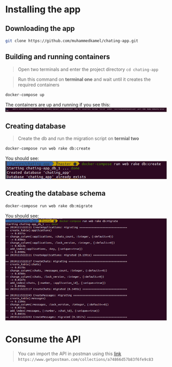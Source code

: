 # Installing the app

## Downloading the app
```sh
git clone https://github.com/muhammedkamel/chating-app.git
```

## Building and running containers

> Open two terminals and enter the project directory `cd chating-app` 

> Run this command on **terminal one** and wait until it creates the required containers
```sh
docker-compose up
```

The containers are up and running if you see this: ![New Item](one.png)

## Creating database

> Create the db and run the migration script on **termial two**

```sh
docker-compose run web rake db:create
```

You should see: ![New Item](two.png)

## Creating the database schema
```sh
docker-compose run web rake db:migrate
```

You should see: ![New Item](three.png)

# Consume the API
> You can import the API in postman using this [link](https://www.getpostman.com/collections/a74866d57b83f6fe9c83) `https://www.getpostman.com/collections/a74866d57b83f6fe9c83`